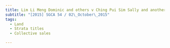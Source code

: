 ```yaml
---
title: Lim Li Meng Dominic and others v Ching Pui Sim Sally and another and another matter 
subtitle: "[2015] SGCA 54 / 02\_October\_2015"
tags:
  - Land
  - Strata titles
  - Collective sales

---
```


